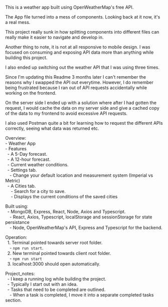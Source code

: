 This is a weather app built using OpenWeatherMap's free API.

The App file turned into a mess of components. Looking back at it now, it's a real mess. 

This project really sunk in how splitting components into different files can really make it easier to navigate and develop in.

Another thing to note, it is not at all responsive to mobile design. I was focused on consuming and exposing API data more than anything while building this project.

I also ended up switching out the weather API that I was using three times.

Since I'm updating this Readme 3 months later I can't remember the reasons why I swapped the API out everytime. However, I do remember being frustrated because I ran out of API requests accidentally while working on the frontend.

On the server side I ended up with a solution where after I had gotten the request, I would cache the data on my server side and 
give a cached copy of the data to my frontend to avoid excessive API requests.

I also used Postman quite a bit for learning how to request the different APIs correctly, seeing what data was returned etc.

Overview:<br> 
    - Weather App<br> 
    - Features<br>
    &ensp;- A 5-Day forecast.<br>
    &ensp;- A 12-hour forecast.<br>
    &ensp;- Current weather conditions.<br>
    &ensp;- Settings tab.<br>
        &ensp;&ensp;- Change your default location and measurement system (Imperial vs Metric)<br>
    &ensp;- A Cities tab.<br>
        &ensp; &ensp;- Search for a city to save.<br>
        &ensp; &ensp;- Displays the current conditions of the saved cities<br>

Built using:<br> 
    &ensp;- MongoDB, Express, React, Node, Axios and Typescript.<br> 
      &ensp;&ensp;- React, Axios, Typescript, localStorage and sessionStorage for state persistance<br> 
      &ensp;&ensp;- Node, OpenWeatherMap's API, Express and Typescript for the backend. <br> 

Operation:<br> 
    &ensp;1. Terminal pointed towards server root folder.<br> 
       &ensp;&ensp;-  `npm run start`.<br> 
    &ensp;2. New terminal pointed towards client root folder.<br> 
       &ensp;&ensp;-  `npm run start`<br> 
    &ensp;3. localhost:3000 should open automatically.<br> 

Project_notes:<br> 
    &ensp;- I keep a running log while building the project.<br> 
    &ensp;- Typically I start out with an idea.<br> 
    &ensp;- Tasks that need to be completed are outlined.<br> 
      &ensp;&ensp;- When a task is completed, I move it into a separate completed tasks section.<br>
